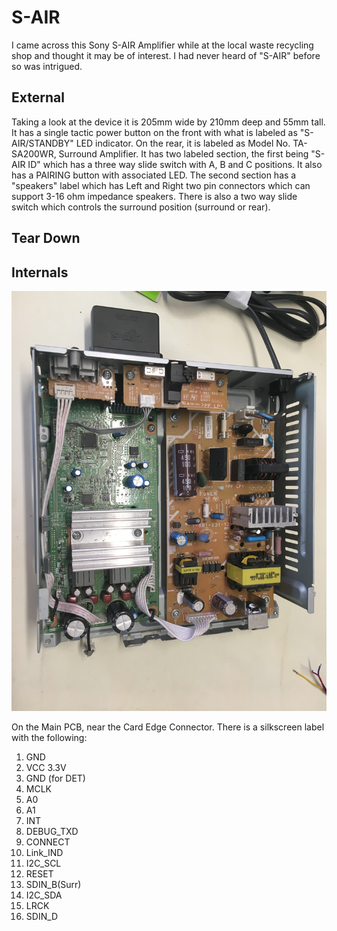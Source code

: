 # S-AIR

I came across this Sony S-AIR Amplifier while at the local waste recycling shop and thought it may be of interest. I had never heard of "S-AIR" before so was intrigued. 

## External

Taking a look at the device it is 205mm wide by 210mm deep and 55mm tall. It has a single tactic power button on the front with what is labeled as "S-AIR/STANDBY" LED indicator. On the rear, it is labeled as Model No. TA-SA200WR, Surround Amplifier. It has two labeled section, the first being "S-AIR ID" which has a three way slide switch with A, B and C positions. It also has a PAIRING button with associated LED. The second section has a "speakers" label which has Left and Right two pin connectors which can support 3-16 ohm impedance speakers.  There is also a two way slide switch which controls the surround position (surround or rear).  

## Tear Down

## Internals

![PCBS](IMG_1105.JPG)

On the Main PCB, near the Card Edge Connector. There is a silkscreen label with the following:

1. GND
2. VCC 3.3V
3. GND (for DET)
4. MCLK
5. A0
6. A1
7. INT
8. DEBUG_TXD
9. CONNECT
10. Link_IND
11. I2C_SCL
12. RESET
13. SDIN_B(Surr)
14. I2C_SDA
15. LRCK
16. SDIN_D